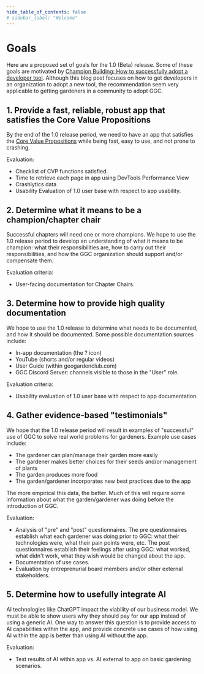 ```yaml
---
hide_table_of_contents: false
# sidebar_label: "Welcome"
---
```


# Goals

Here are a proposed set of goals for the 1.0 (Beta) release. Some of these goals are motivated by [Champion Building: How to successfully adopt a developer tool](https://www.gitpod.io/blog/champion-building). Although this blog post focuses on how to get developers in an organization to adopt a new tool, the recommendation seem very applicable to getting gardeners in a community to adopt GGC.

## 1. Provide a fast, reliable, robust app that satisfies the Core Value Propositions

By the end of the 1.0 release period, we need to have an app that satisfies the [Core Value Propositions](/docs/develop/release-1.0/cvp) while being fast, easy to use, and not prone to crashing.

Evaluation:
* Checklist of CVP functions satisfied.
* Time to retrieve each page in app using DevTools Performance View 
* Crashlytics data 
* Usability Evaluation of 1.0 user base with respect to app usability.

## 2. Determine what it means to be a champion/chapter chair

Successful chapters will need one or more champions. We hope to use the 1.0 release period to develop an understanding of what it means to be champion: what their responsibilities are, how to carry out their responsibilities, and how the GGC organization should support and/or compensate them.

Evaluation criteria:
* User-facing documentation for Chapter Chairs. 

## 3. Determine how to provide high quality documentation

We hope to use the 1.0 release to determine what needs to be documented, and how it should be documented. Some possible documentation sources include:
* In-app documentation (the ? icon)
* YouTube (shorts and/or regular videos)
* User Guide (within geogardenclub.com)
* GGC Discord Server: channels visible to those in the "User" role.

Evaluation criteria:
* Usability evaluation of 1.0 user base with respect to app documentation.

## 4. Gather evidence-based "testimonials"

We hope that the 1.0 release period will result in examples of "successful" use of GGC to solve real world problems for gardeners.  Example use cases include:

* The gardener can plan/manage their garden more easily
* The gardener makes better choices for their seeds and/or management of plants
* The garden produces more food
* The garden/gardener incorporates new best practices due to the app

The more empirical this data, the better.  Much of this will require some information about what the garden/gardener was doing before the introduction of GGC.

Evaluation:
* Analysis of "pre" and "post" questionnaires. The pre questionnaires establish what each gardener was doing prior to GGC: what their technologies were, what their pain points were, etc. The post questionnaires establish their feelings after using GGC: what worked, what didn't work, what they wish would be changed about the app.
* Documentation of use cases.
* Evaluation by entreprenurial board members and/or other external stakeholders.

## 5. Determine how to usefully integrate AI

AI technologies like ChatGPT impact the viability of our business model. We must be able to show users why they should pay for our app instead of using a generic AI. One way to answer this question is to provide access to AI capabilities within the app, and provide concrete use cases of how using AI within the app is better than using AI without the app.

Evaluation:
* Test results of AI within app vs. AI external to app on basic gardening scenarios. 
